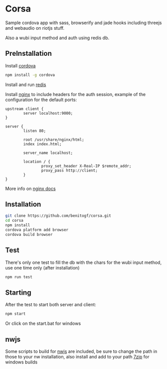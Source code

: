 # Corsa

Sample cordova app with sass, browserify and jade hooks including threejs and webaudio on riotjs stuff.

Also a wubi input method and auth using redis db.

## PreInstallation

Install [cordova](http://cordova.apache.org/)

```bash
npm install -g cordova
```

Install and run [redis](http://redis.io/download)

Install [nginx](http://nginx.org/en/download.html) to include headers for the auth session, example of the configuration for the default ports:

```
upstream client {
        server localhost:9000;
}

server {
        listen 80;

        root /usr/share/nginx/html;
        index index.html;

        server_name localhost;

        location / {
                proxy_set_header X-Real-IP $remote_addr;
                proxy_pass http://client;
        }
}
```
More info on [nginx docs](http://nginx.org/en/docs/beginners_guide.html)

## Installation

```bash
git clone https://github.com/benitogf/corsa.git
cd corsa
npm install
cordova platform add browser
cordova build browser
```

## Test

There's only one test to fill the db with the chars for the wubi input method, use one time only (after installation)

```bash
npm run test
```

## Starting

After the test to start both server and client:

```bash
npm start
```
Or click on the start.bat for windows

## nwjs

Some scripts to build for [nwjs](http://nwjs.io/) are included, be sure to change the path in those to your nw installation, also install and add to your path [7zip](http://www.7-zip.org/) for windows builds
